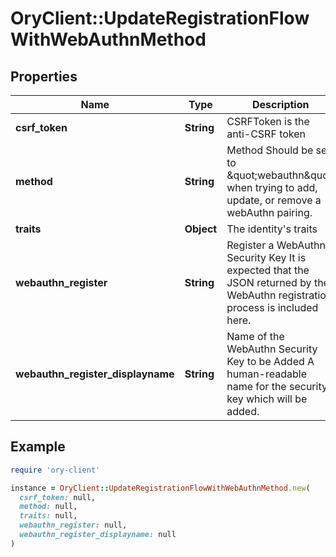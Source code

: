 # OryClient::UpdateRegistrationFlowWithWebAuthnMethod

## Properties

| Name | Type | Description | Notes |
| ---- | ---- | ----------- | ----- |
| **csrf_token** | **String** | CSRFToken is the anti-CSRF token | [optional] |
| **method** | **String** | Method  Should be set to \&quot;webauthn\&quot; when trying to add, update, or remove a webAuthn pairing. |  |
| **traits** | **Object** | The identity&#39;s traits |  |
| **webauthn_register** | **String** | Register a WebAuthn Security Key  It is expected that the JSON returned by the WebAuthn registration process is included here. | [optional] |
| **webauthn_register_displayname** | **String** | Name of the WebAuthn Security Key to be Added  A human-readable name for the security key which will be added. | [optional] |

## Example

```ruby
require 'ory-client'

instance = OryClient::UpdateRegistrationFlowWithWebAuthnMethod.new(
  csrf_token: null,
  method: null,
  traits: null,
  webauthn_register: null,
  webauthn_register_displayname: null
)
```

